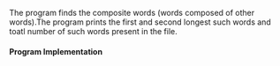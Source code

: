 The program finds the composite words (words composed of other words).The program prints the first and second longest such words and toatl number of such words present in the file.

#### Program Implementation